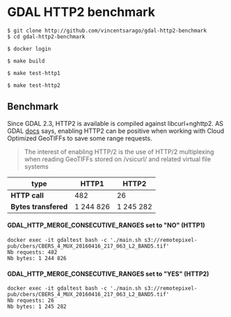 # GDAL HTTP2 benchmark

```
$ git clone http://github.com/vincentsarago/gdal-http2-benchmark
$ cd gdal-http2-benchmark

$ docker login

$ make build

$ make test-http1

$ make test-http2
```

## Benchmark

Since GDAL 2.3, HTTP2 is available is compiled against libcurl+nghttp2. AS GDAL [docs](https://trac.osgeo.org/gdal/wiki/ConfigOptions#GDAL_HTTP_VERSION) says, enabling HTTP2 can be positive when working with Cloud Optimized GeoTIFFs to save some range requests.

> The interest of enabling HTTP/2 is the use of HTTP/2 multiplexing when reading GeoTIFFs stored on /vsicurl/ and related virtual file systems

type | HTTP1 | HTTP2
--- | ---   | ---  
**HTTP call** | 482 | 26
**Bytes transfered** | 1 244 826 | 1 245 282


#### GDAL_HTTP_MERGE_CONSECUTIVE_RANGES set to "NO" (HTTP1)
```
docker exec -it gdaltest bash -c './main.sh s3://remotepixel-pub/cbers/CBERS_4_MUX_20160416_217_063_L2_BAND5.tif'
Nb requests: 482
Nb bytes: 1 244 826
```

#### GDAL_HTTP_MERGE_CONSECUTIVE_RANGES set to "YES" (HTTP2)
```
docker exec -it gdaltest bash -c './main.sh s3://remotepixel-pub/cbers/CBERS_4_MUX_20160416_217_063_L2_BAND5.tif'
Nb requests: 26
Nb bytes: 1 245 282
```
